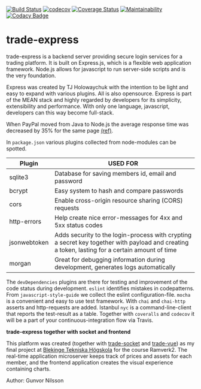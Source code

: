 [![Build Status](https://travis-ci.org/guni12/trade-express.svg?branch=master)](https://travis-ci.org/guni12/trade-express)
 [![codecov](https://codecov.io/gh/guni12/trade-express/branch/master/graph/badge.svg)](https://codecov.io/gh/guni12/trade-express)
 [![Coverage Status](https://coveralls.io/repos/github/guni12/trade-express/badge.svg?branch=master)](https://coveralls.io/github/guni12/trade-express?branch=master)
 [![Maintainability](https://api.codeclimate.com/v1/badges/488b5bc4d2b1960c8dac/maintainability)](https://codeclimate.com/github/guni12/trade-express/maintainability)
 [![Codacy Badge](https://api.codacy.com/project/badge/Grade/9411c018551d4c458af2e4d88b401f55)](https://www.codacy.com/app/guni12/trade-express?utm_source=github.com&amp;utm_medium=referral&amp;utm_content=guni12/trade-express&amp;utm_campaign=Badge_Grade)

# trade-express

trade-express is a backend server providing secure login services for a trading platform. It is built on Express.js, which is a flexible web application framework. Node.js allows for javascript to run server-side scripts and is the very foundation.

Express was created by TJ Holowaychuk with the intention to be light and easy to expand with various plugins. All is also opensource. Express is part of the MEAN stack and highly regarded by developers for its simplicity, extensibility and performance. With only one language, javascript, developers can this way become full-stack.

When PayPal moved from Java to Node.js the average response time was decreased by 35% for the same page [(ref)](https://apiko.com/blog/express-mobile-app-development/).

In `package.json` various plugins collected from node-modules can be spotted.

| Plugin | USED FOR |
| ------ | ------ |
| sqlite3 | Database for saving members id, email and password |
| bcrypt | Easy system to hash and compare passwords |
| cors | Enable cross-origin resource sharing (CORS) requests |
| http-errors | Help create nice error-messages for 4xx and 5xx status codes |
| jsonwebtoken | Adds security to the login-process with crypting a secret key together with payload and creating a token, lasting for a certain amount of time |
| morgan | Great for debugging information during development, generates logs automatically |

The `devDependencies` plugins are there for testing and improvement of the code status during development. `eslint` identifies mistakes in codepatterns. From `javascript-style-guide` we collect the eslint configuration-file. `mocha` is a convenient and easy to use test framework. With `chai` and `chai-http` asserts and http-requests are added. Istanbul `nyc` is a command-line-client that reports the test-result as a table. Together with `coveralls` and `codecov` it will be a part of your continuous-integration flow via Travis.

**trade-express together with socket and frontend**

This platform was created (together with [trade-socket](https://github.com/guni12/trade-socket) and [trade-vue](https://github.com/guni12/trade-vue)) as my final project at [Blekinge Tekniska Högskola](https://www.bth.se/eng/) for the course Ramverk2. The real-time application microserver keeps track of prices and assets for each member, and the frontend application creates the visual experience containing charts.

Author: Gunvor Nilsson
